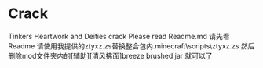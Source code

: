 # Crack
Tinkers Heartwork and Deities crack
Please read Readme.md
请先看Readme
请使用我提供的ztyxz.zs替换整合包内.minecraft\scripts\ztyxz.zs
然后删除mod文件夹内的[辅助][清风拂面]breeze brushed.jar
就可以了
